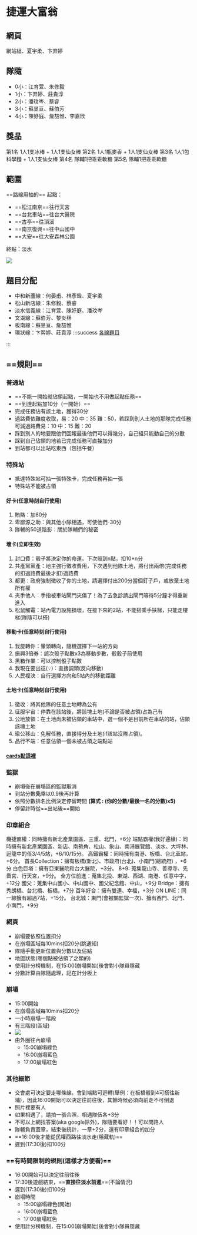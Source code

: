 # 捷運大富翁

## 網頁
網站組、夏宇柔、卞羿婷

## 隊隨
* 0小：江育萱、朱修毅
* 1小：卞羿婷、莊貴淳
* 2小：潘玟岑、蔡睿
* 3小：蘇昱亘、蘇伯芳
* 4小：陳妤庭、詹喆惟、李嘉欣

## 獎品
第1名 1人1支冰棒 + 1人1支仙女棒
第2名 1人1瓶麥香 + 1人1支仙女棒
第3名 1人1包科學麵 + 1人1支仙女棒 
第4名 隊輔1把乖乖軟糖
第5名 隊輔1把乖乖軟糖

## 範圍
==路線用抽的==
起點：
*  ==松江南京==往行天宮
*  ==台北車站==往台大醫院
*  ==古亭==往頂溪
*  ==南京復興==往中山國中
*  ==大安==往大安森林公園

終點：淡水

![](https://i.imgur.com/CRFW5nb.jpg)



## 題目分配
* 中和新蘆線：何晏甫、林彥銓、夏宇柔
* 松山新店線：朱修毅、蔡睿
* 淡水信義線：江育萱、陳妤庭、潘玟岑
* 文湖線：蘇伯芳、黎炎秝
* 板南線：蘇昱亘、詹喆惟
* 環狀線：卞羿婷、莊貴淳
:::success
[各線題目](https://hackmd.io/kxG_svz4R12Vy821Wi_hlw?view)

:::
## ==規則==
### 普通站
* ==不能一開始就佔領起點，一開始也不用做起點任務==
* ==到達起點加10分（一開始）==
* 完成任務佔有該土地，獲得30分
* 過路費依難度收取，易：20  中：35  難：50，若踩到別人土地的那隊完成任務可減過路費易：10  中：15  難：20
* 踩到別人的地要跟他們回報最後他們可以得幾分，自己組只能動自己的分數
* 踩到自己佔領的地若已完成任務可直接加分
* 到站都可以出站吃東西（包括午餐）
### 特殊站
* 抵達特殊站可抽一張特殊卡，完成任務再抽一張
* 特殊站不能被占領
#### 好卡(任意時刻自行使用)
1. 賄賂：加60分
2. 卑鄙源之助：與其他小隊相遇，可使他們-30分
3. 隊輔的50道陰影：關於隊輔們的秘密
#### 壞卡(立即生效)
1. 封口費：骰子將決定你的命運。下次骰到n點，扣10*n分
2. 共產黨黨產：地主強行徵收費用，下次遇到他隊土地，將付出兩倍(完成任務的扣過路費最後才扣)過路費
4. 都更：政府強制徵收了你的土地，請選擇付出200分當個釘子戶，或放棄土地所有權
5. 夾手他人：手指被車站閘門夾傷了！為了去急診請出閘門等待5分鐘才得重新進入
6. 松鼠觸電：站內電力設施損壞，在接下來的2站，不能搭乘手扶梯，只能走樓梯(隊隨可以搭)

#### 移動卡(任意時刻自行使用)
1. 我旋轉你：暈頭轉向，隨機選擇下一站的方向
3. 振興3倍券：該次骰子點數x3為移動步數，骰骰子前使用
4. 黑箱作業：可以控制骰子點數
5. 我現在要出征(💡)：直接調頭(反向移動)
6. 人民複決：自行選擇方向和5站內的移動距離

#### 土地卡(任意時刻自行使用)
1. 徵收：將其他隊的任意土地轉為公有
2. 征服宇宙：停靠在該站後，將該塊土地(不論是否被占領)占為己有
3. 公地放領：在土地尚未被佔領的車站中，選一個不是目前所在車站的站，佔領該塊土地
4. 瑜公移山：免解任務，直接得分及土地(if該站沒隊占領)。
5. 品行不端：任意佔領一個未被占領之端點站

#### [cards點這裡](https://drive.google.com/drive/folders/17JIoDIqfyO3ISfsMeOVD3ZCeNYWyg3s7)


### 監獄
* 崩塌後在崩塌區的監獄取消
* 到站分數**先**乘以0.9後再計算
* 依照分數排名比例決定停留時間 **(算式 : (你的分數/最後一名的分數)x5)**
* 停留計時從==出站後==開始
### 印章組合
機捷霸權：同時擁有新北產業園區、三重、北門，+6分
端點霸權(我好邊緣)：同時擁有新北產業園區、新店、南勢角、松山、象山、南港展覽館、淡水、大坪林、迴龍中的任3/4/5站，+6/10/15分。
高鐵霸權：同時擁有南港、板橋、台北車站，+6分。
首長Collection：擁有板橋(新北)、市政府(台北)、小南門(總統府) ，+6分
白色巨塔：擁有亞東醫院和台大醫院，+3分。
8+9: 蒐集龍山寺、善導寺、先嗇宮、行天宮，+9分。
全方位前進：蒐集北投、東湖、西湖、南港、任意中字，+12分
國父：蒐集中山國小、中山國中、國父紀念館、中山，+9分
Bridge：擁有秀朗橋、台北橋、板橋，+7分
百年好合：擁有雙連、幸福，+3分
ON LINE：同一線擁有超過7站，+15分。
台北城：東門(會被關監獄一次)、擁有西門、北門、小南門，+9分


### 網頁
* 崩塌要依照位置扣分
* 在崩塌區域每10mins扣20分(跳通知)
* 隊隨手動更新位置與分數以及佔點
* 地圖狀態(哪個點被佔領了之類的)
* 使用計分榜機制，在15:00(崩塌開始)後會對小隊員隱藏
* 分數計算由隊隨處理，記在計分板上
### 崩塌
* 15:00開始
* 在崩塌區域每10mins扣20分
* 一小時崩塌一階段
* 有三階段(區域)
* ![](https://i.imgur.com/2onvt7t.png)
* 由外圈往內崩塌
    * 15:00崩塌綠色
    * 16:00崩塌藍色
    * 17:00崩塌紅色

### 其他細節
* 交會處可決定要走哪條線，會到端點可迴轉(舉例：在板橋骰到4可搭往新埔)，因此16:00開始可以決定往前往後，其餘時候必須向前走不可倒退
* 照片裡要有人
* 如果相遇了，請拍一張合照，相遇隊伍各+3分
* 不可以上網找答案(aka google除外)，隊隨要看好！！可以問路人
* 隊輔負責蓋章，結束後統計，一章+2分，還有印章組合的加分
* ==16:00後才能從民權西路往淡水走(隱藏軌)==
* 遲到(17:30後)扣100分

### ==有時間限制的規則(這樣才方便看)==
* 16:00開始可以決定往前往後
* 17:30後遊戲結束，==**直接往淡水前進**==(不論情況)
* 遲到(17:30後)扣100分
* 崩塌時間
    * 15:00崩塌綠色(開始)
    * 16:00崩塌藍色
    * 17:00崩塌紅色
* 使用計分榜機制，在15:00(崩塌開始)後會對小隊員隱藏